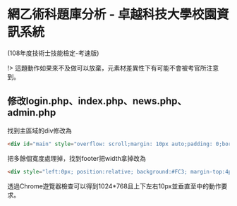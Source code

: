 # 網乙術科題庫分析 - 卓越科技大學校園資訊系統
(108年度技術士技能檢定-考速版)

!> 這題動作如果來不及做可以放棄，元素材差異性下有可能不會被考官所注意到。

## 修改login.php、index.php、news.php、admin.php
找到主區域的div修改為

```html
<div id="main" style="overflow: scroll;margin: 10px auto;padding: 0;border: 0;">
```
把多餘個寬度處理掉，找到footer把width拿掉改為
```html
<div style="left:0px; position:relative; background:#FC3; margin-top:4px; height:123px; display:block;">
```
透過Chrome遊覽器檢查可以得到1024\*768且上下左右10px並垂直至中的動作要求。

